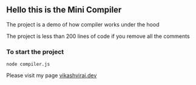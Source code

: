 ## Hello this is the Mini Compiler

The project is a demo of how compiler works under the hood

The project is less than 200 lines of code if you remove all the comments

### To start the project 

```
node compiler.js
```

Please visit my page [vikashviraj.dev](vikashviraj.dev)